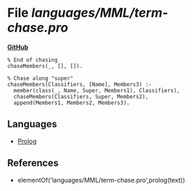 # File _languages/MML/term-chase.pro_
**[GitHub](https://github.com/softlang/yas/blob/master/languages/MML/term-chase.pro)**
```
% End of chasing
chaseMembers(_, [], []).

% Chase along "super"
chaseMembers(Classifiers, [Name], Members3) :-
  member(class(_, Name, Super, Members1), Classifiers),
  chaseMembers(Classifiers, Super, Members2),
  append(Members1, Members2, Members3).
```

## Languages
* [Prolog](../languages/Prolog.md)

## References
* elementOf('languages/MML/term-chase.pro',prolog(text))
